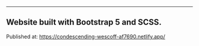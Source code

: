 ----------------------------------------
Website built with Bootstrap 5 and SCSS.
----------------------------------------
Published at: https://condescending-wescoff-af7690.netlify.app/